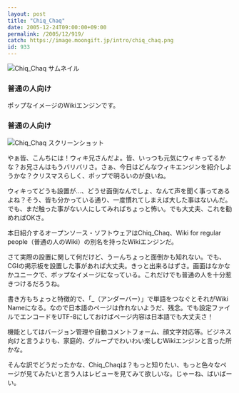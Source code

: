 ```yaml
---
layout: post
title: "Chiq_Chaq"
date: 2005-12-24T09:00:00+09:00
permalink: /2005/12/919/
catch: https://image.moongift.jp/intro/chiq_chaq.png
id: 933
---
```

 ![Chiq_Chaq サムネイル](https://image.moongift.jp/intro/chiq_chaq.s.png "Chiq\_Chaq サムネイル")
  

### 普通の人向け
  
ポップなイメージのWikiエンジンです。  
<!--more-->  

### 普通の人向け
  

![Chiq_Chaq スクリーンショット](https://image.moongift.jp/intro/chiq_chaq.png "Chiq\_Chaq スクリーンショット")

  

やぁ皆、こんちには！ウィキ兄さんだよ。皆、いっつも元気にウィキってるかな？お兄さんはもうバリバリさ。さぁ、今日はどんなウィキエンジンを紹介しようかな？クリスマスらしく、ポップで明るいのが良いね。

  

ウィキってどうも設置が…、どうせ面倒なんでしょ、なんて声を聞く事ってあるよね？そう、皆も分かっている通り、一度慣れてしまえば大した事はないんだ。でも、まだ触った事がない人にしてみればちょっと怖い。でも大丈夫、これを勧めればOKさ。

  

本日紹介するオープンソース・ソフトウェアはChiq\_Chaq、Wiki for regular people（普通の人のWiki）の別名を持ったWikiエンジンだ。

  

さて実際の設置に関して何だけど、うーんちょっと面倒かも知れない。でも、CGIの掲示板を設置した事があれば大丈夫。きっと出来るはずさ。画面はなかなかユニークで、ポップなイメージになっている。これだけでも普通の人を十分惹きつけるだろうね。

  

書き方もちょっと特徴的で、「\_（アンダーバー）」で単語をつなぐとそれがWiki Nameになる。なので日本語のページは作れないようだ、残念。でも設定ファイルでエンコードをUTF-8にしておけばページ内容は日本語でも大丈夫さ！

  

機能としてはバージョン管理や自動コメントフォーム、顔文字対応等。ビジネス向けと言うよりも、家庭的、グループでわいわい楽しむWikiエンジンと言った所かな。

  

そんな訳でどうだったかな、Chiq\_Chaqは？もっと知りたい、もっと色々なページが見てみたいと言う人はレビューを見てみて欲しいな。じゃーね、ばいばーい。


